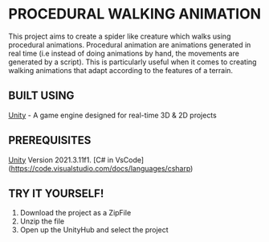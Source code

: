 # PROCEDURAL WALKING ANIMATION
This project aims to create a spider like creature which walks using procedural animations. Procedural animation are animations generated in real time (i.e instead of doing animations by hand, the movements are generated by a script). This is particularly useful when it comes to creating walking animations that adapt according to the features of a terrain.
 
## BUILT USING
  [Unity](https://unity.com/download) - A game engine designed for real-time 3D & 2D projects

## PREREQUISITES
  [Unity](https://unity.com/download) Version 2021.3.11f1. 
  [C# in VsCode] (https://code.visualstudio.com/docs/languages/csharp)
  
## TRY IT YOURSELF!
  1. Download the project as a ZipFile
  2. Unzip the file
  3. Open up the UnityHub and select the project
